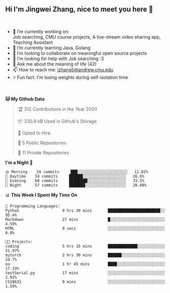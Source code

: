 Hi I'm Jingwei Zhang, nice to meet you here 👋
---
<br>


- 🔭 I’m currently working on: <br>
    Job searching, CMU course projects, A live-stream video sharing app, Teaching Assistant
- 🌱 I’m currently learning Java, Golang
- 👯 I’m looking to collaborate on meaningful open source projects
- 🤔 I’m looking for help with Job searching :3
- 💬 Ask me about the meaning of life (42)
- 📫 How to reach me: jzhang5@andrew.cmu.edu
- ⚡ Fun fact: I'm losing weights during self-isolation time
<br>


<!--START_SECTION:waka-->
**🐱 My Github Data** 

> 🏆 312 Contributions in the Year 2020
 > 
> 📦 230.9 kB Used in Github's Storage 
 > 
> 💼 Opted to Hire
 > 
> 📜 5 Public Repositories
 > 
> 🔑 11 Private Repositories 

**I'm a Night 🦉** 

```text
🌞 Morning    24 commits     ███░░░░░░░░░░░░░░░░░░░░░░   11.82% 
🌆 Daytime    54 commits     ██████░░░░░░░░░░░░░░░░░░░   26.6% 
🌃 Evening    68 commits     ████████░░░░░░░░░░░░░░░░░   33.5% 
🌙 Night      57 commits     ███████░░░░░░░░░░░░░░░░░░   28.08%

```


📊 **This Week I Spent My Time On** 

```text
💬 Programming Languages: 
Python                   9 hrs 39 mins       ███████████████████████░░   95.4% 
Markdown                 27 mins             █░░░░░░░░░░░░░░░░░░░░░░░░   4.59% 
HTML                     0 secs              ░░░░░░░░░░░░░░░░░░░░░░░░░   0.0%

🐱‍💻 Projects: 
coding                   5 hrs 15 mins       █████████████░░░░░░░░░░░░   51.97% 
mytorch                  2 hrs 30 mins       ██████░░░░░░░░░░░░░░░░░░░   24.7% 
oa                       1 hr 45 mins        ████░░░░░░░░░░░░░░░░░░░░░   17.33% 
testSerial.py            17 mins             ░░░░░░░░░░░░░░░░░░░░░░░░░   2.93% 
CS18631                  9 mins              ░░░░░░░░░░░░░░░░░░░░░░░░░   1.59%

```


<!--END_SECTION:waka-->
